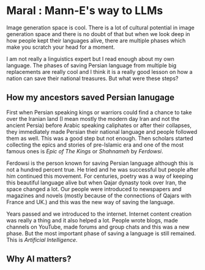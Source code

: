 # Maral : Mann-E's way to LLMs

Image generation space is cool. There is a lot of cultural potential in image generation space and there is no doubt of that but when we look deep in how people kept their languages alive, there are multiple phases which make you scratch your head for a moment. 

I am not really a linguistics expert but I read enough about my own language. The phases of saving Persian language from multiple big replacements are really cool and I think it is a really good lesson on how a nation can save their national treasures. But what were these steps? 

## How my ancestors saved Persian lanugage

First when Persian speaking kings or warriors could find a chance to take over the Iranian land (I mean mostly the modern day Iran and not the ancient Persia) before Arabic speaking caliphates or after their collapses, they immediately made Persian their national language and people followed them as well. This was a good step but not enough. Then scholars started collecting the epics and stories of pre-Islamic era and one of the most famous ones is _Epic of The Kings_ or _Shahnameh_ by _Ferdowsi_. 

Ferdowsi is the person known for saving Persian language although this is not a hundred percent true. He tried and he was successful but people after him continued this movement. For centuries, poetry was a way of keeping this beautiful language alive but when Qajar dynasty took over Iran, the space changed a lot. Our people were introduced to newspapers and magazines and novels (mostly because of the connections of Qajars with France and UK.) and this was the new way of saving the language. 

Years passed and we introduced to the internet. Internet content creation was really a thing and it also helped a lot. People wrote blogs, made channels on YouTube, made forums and group chats and this was a new phase. But the most important phase of saving a language is still remained. This is _Artificial Intelligence_. 

## Why AI matters?